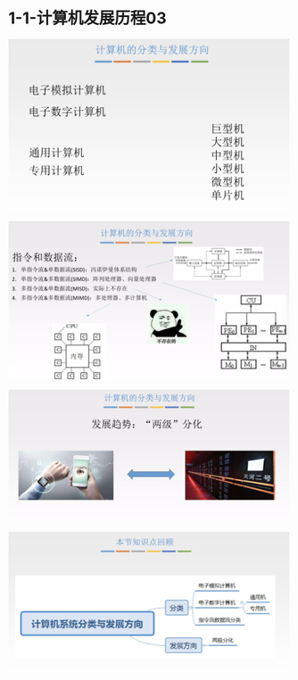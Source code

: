 # 1-1-计算机发展历程03

![](../../.gitbook/assets/image%20%28107%29.png)

![](../../.gitbook/assets/image%20%28214%29.png)

![](../../.gitbook/assets/image%20%2862%29.png)

![](../../.gitbook/assets/image%20%28264%29.png)

